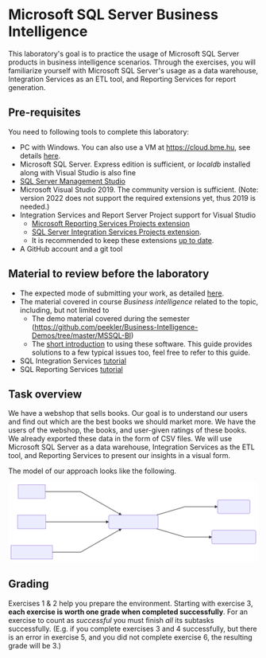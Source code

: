 # Microsoft SQL Server Business Intelligence

This laboratory's goal is to practice the usage of Microsoft SQL Server products in business intelligence scenarios. Through the exercises, you will familiarize yourself with Microsoft SQL Server's usage as a data warehouse, Integration Services as an ETL tool, and Reporting Services for report generation.

## Pre-requisites

You need to following tools to complete this laboratory:

- PC with Windows. You can also use a VM at <https://cloud.bme.hu>, see details [here](bme-cloud-vm-usage.md).
- Microsoft SQL Server. Express edition is sufficient, or _localdb_ installed along with Visual Studio is also fine
- [SQL Server Management Studio](https://docs.microsoft.com/en-us/sql/ssms/download-sql-server-management-studio-ssms)
- Microsoft Visual Studio 2019. The community version is sufficient. (Note: version 2022 does not support the required extensions yet, thus 2019 is needed.)
- Integration Services and Report Server Project support for Visual Studio
    - [Microsoft Reporting Services Projects extension](https://marketplace.visualstudio.com/items?itemName=ProBITools.MicrosoftReportProjectsforVisualStudio)
    - [SQL Server Integration Services Projects extension](https://marketplace.visualstudio.com/items?itemName=SSIS.SqlServerIntegrationServicesProjects).
    - It is recommended to keep these extensions [up to date](https://docs.microsoft.com/en-us/visualstudio/extensibility/how-to-update-a-visual-studio-extension?view=vs-2019).
- A GitHub account and a git tool

## Material to review before the laboratory

- The expected mode of submitting your work, as detailed [here](../GitHub.md).
- The material covered in course _Business intelligence_ related to the topic, including, but not limited to
    - The demo material covered during the semester (<https://github.com/peekler/Business-Intelligence-Demos/tree/master/MSSQL-BI>)
    - The [short introduction](bi-software-intro.md) to using these software. This guide provides solutions to a few typical issues too, feel free to refer to this guide.
- SQL Integration Services [tutorial](https://docs.microsoft.com/en-us/sql/integration-services/ssis-how-to-create-an-etl-package)
- SQL Reporting Services [tutorial](https://docs.microsoft.com/en-us/sql/reporting-services/create-a-basic-table-report-ssrs-tutorial)

## Task overview

We have a webshop that sells books. Our goal is to understand our users and find out which are the best books we should market more. We have the users of the webshop, the books, and user-given ratings of these books. We already exported these data in the form of CSV files. We will use Microsoft SQL Server as a data warehouse, Integration Services as the ETL tool, and Reporting Services to present our insights in a visual form.

The model of our approach looks like the following.

![Overview of the process](images/process-overview.svg)

## Grading

Exercises 1 & 2 help you prepare the environment. Starting with exercise 3, **each exercise is worth one grade when completed successfully**. For an exercise to count as _successful_ you must finish _all_ its subtasks successfully. (E.g. if you complete exercises 3 and 4 successfully, but there is an error in exercise 5, and you did not complete exercise 6, the resulting grade will be 3.)
